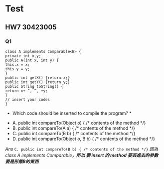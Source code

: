# Test 
## HW7 30423005 ##

### Q1 ###
    class A implements Comparable<B> {
    private int x,y;
    public A(int x, int y) {
    this.x = x;
    this.y = y;
    }
    public int getX() {return x;}
    public int getY() {return y;}
    public String toString() {
    return x+ “, “, +y;
    }
    // insert your codes
    }

* Which code should be inserted to compile the program? * 
- A. public int compareTo(Object o) { /* contents of the method */}
- B. public int compareTo(A a) { /* contents of the method */}
- C. public int compareTo(B b) { /* contents of the method */}
- D. public int compareTo(Object o, B b) { /* contents of the method */}
 
*Ans*
`C. public int compareTo(B b) { /* contents of the method */}`
_因為 class A implements Comparable<B>，所以 要 insert 的 method 要丟進去的參數要是形態B的東西_



